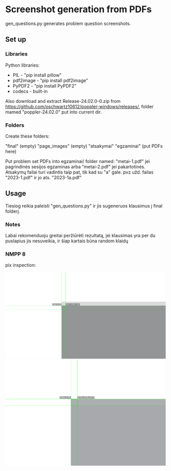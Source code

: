 # Screenshot generation from PDFs

gen_questions.py generates problem question screenshots.

## Set up

### Libraries

Python libraries:

- PIL - "pip install pillow"
- pdf2image - "pip install pdf2image"
- PyPDF2 - "pip install PyPDF2"
- codecs - built-in

Also download and extract Release-24.02.0-0.zip from https://github.com/oschwartz10612/poppler-windows/releases/, folder mamed "poppler-24.02.0" put into current dir.

### Folders

Create these folders:

"final" (empty)
"page_images" (empty)
"atsakymai"
"egzaminai" (put PDFs here)

Put problem set PDFs into egzaminai/ folder named: "metai-1.pdf" jei pagrindinės sesijos egzaminas arba "metai-2.pdf" jei pakartotinės. Atsakymų failai turi vadintis taip pat, tik kad su "a" gale. pvz užd. failas "2023-1.pdf" ir jo ats. "2023-1a.pdf"

## Usage

Tiesiog reikia paleisti "gen_questions.py" ir jis sugeneruos klausimus į final folderį.

### Notes

Labai rekomenduoju greitai peržiūrėti rezultatą, jei klausimas yra per du puslapius jis nesuveikia, ir šiap kartais būna random klaidų


### NMPP 8
pix inspection:

![](./px-inspection-m8.png)
![](./px-inspection-m8-2.png)